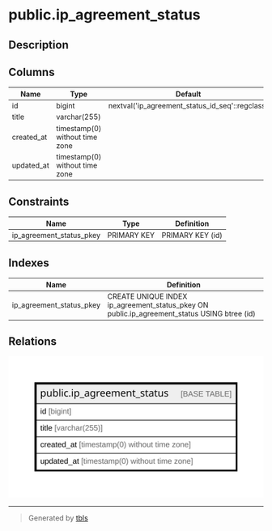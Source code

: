 # public.ip_agreement_status

## Description

## Columns

| Name | Type | Default | Nullable | Children | Parents | Comment |
| ---- | ---- | ------- | -------- | -------- | ------- | ------- |
| id | bigint | nextval('ip_agreement_status_id_seq'::regclass) | false |  |  |  |
| title | varchar(255) |  | false |  |  |  |
| created_at | timestamp(0) without time zone |  | true |  |  |  |
| updated_at | timestamp(0) without time zone |  | true |  |  |  |

## Constraints

| Name | Type | Definition |
| ---- | ---- | ---------- |
| ip_agreement_status_pkey | PRIMARY KEY | PRIMARY KEY (id) |

## Indexes

| Name | Definition |
| ---- | ---------- |
| ip_agreement_status_pkey | CREATE UNIQUE INDEX ip_agreement_status_pkey ON public.ip_agreement_status USING btree (id) |

## Relations

![er](public.ip_agreement_status.svg)

---

> Generated by [tbls](https://github.com/k1LoW/tbls)
